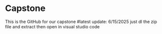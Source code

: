 # Capstone
This is the GitHub for our capstone
#latest update: 6/15/2025
just dl the zip file and extract
then open in visual studio code
